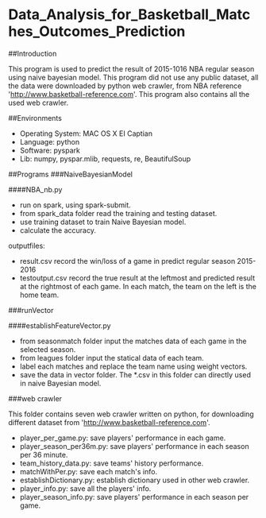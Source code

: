# Data_Analysis_for_Basketball_Matches_Outcomes_Prediction

##Introduction

This program is used to predict the result of 2015-1016 NBA regular season using naive bayesian model. This program did not use any public dataset, all the data were downloaded by python web crawler, from NBA reference 'http://www.basketball-reference.com'. This program also contains all the used web crawler.

##Environments
- Operating System: MAC OS X EI Captian
- Language: python 
- Software: pyspark
- Lib: numpy, pyspar.mlib, requests, re, BeautifulSoup

##Programs
###NaiveBayesianModel

####NBA_nb.py
- run on spark, using spark-submit.
- from spark_data folder read the training and testing dataset.
- use training dataset to train Naive Bayesian model.
- calculate the accuracy.

outputfiles:
- result.csv record the win/loss of a game in predict regular season 2015-2016
- testoutput.csv record the true result at the leftmost and predicted result at the rightmost of each game. In each match, the team on the left is the home team.


###runVector

####establishFeatureVector.py
- from seasonmatch folder input the matches data of each game in the selected season.
- from leagues folder input the statical data of each team.
- label each matches and replace the team name using weight vectors.
- save the data in vector folder. The *.csv in this folder can directly used in naive Bayesian model.

###web crawler 

This folder contains seven web crawler written on python, for downloading different dataset from 'http://www.basketball-reference.com'.

- player_per_game.py: save players' performance in each game.
- player_season_per36m.py: save players' performance in each season per 36 minute.
- team_history_data.py: save teams' history performance.
- matchWithPer.py: save each match's info.
- establishDictionary.py: establish dictionary used in other web crawler.
- player_info.py: save all the players' info.
- player_season_info.py: save players' performance in each season per game.
